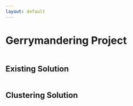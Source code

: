 ```yaml
---
layout: default
---
```


<div class="row">
    <h1>Gerrymandering Project</h1>
  
</div>

<div class="row">
  <div class="column">
    <h2>Existing Solution</h2>
    <div id="map" class="synch-map">
    </div>
  </div>

  <div class="column">
    <h2>Clustering Solution</h2>
    <div id="map1" class="synch-map">
    </div>
  </div>
</div>

<script src="{{ site.baseurl }}/scripts/cong_dist.js"></script>
<!-- <script src="./scripts/test.js"></script> -->
